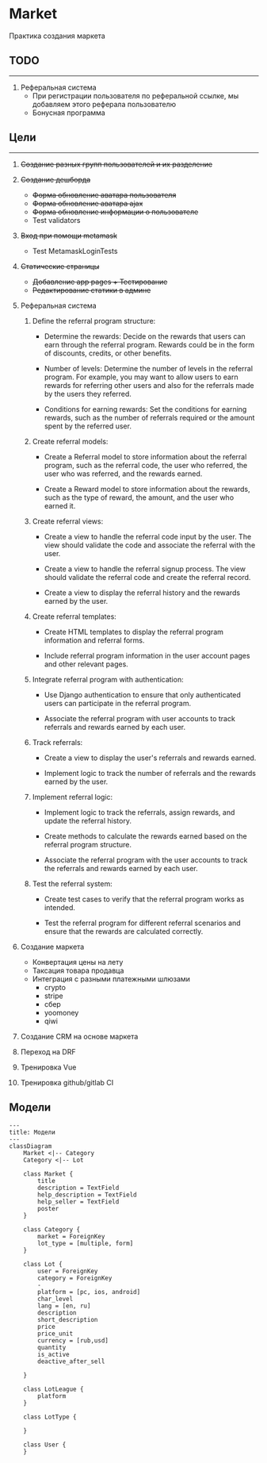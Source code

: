 # Market

Практика создания маркета

## TODO
---

1. Реферальная система
    - При регистрации пользователя по реферальной ссылке, мы добавляем этого реферала пользователю
    - Бонусная программа


## Цели

---
1. ~~Создание разных групп пользователей и их разделение~~
2. ~~Создание дешборда~~
    - ~~Форма обновление аватара пользователя~~
    - ~~Форма обновление аватара ajax~~
    - ~~Форма обновление информации о пользователе~~
    - Test validators
3. ~~Вход при помощи metamask~~
    - Test MetamaskLoginTests
4. ~~Статические страницы~~
    - ~~Добавление app pages + Тестирование~~
    - ~~Редактирование статики в админе~~
5. Реферальная система

    1. Define the referral program structure:
        - Determine the rewards: Decide on the rewards that users can earn through the referral program. Rewards could be in the form of discounts, credits, or other benefits.

        - Number of levels: Determine the number of levels in the referral program. For example, you may want to allow users to earn rewards for referring other users and also for the referrals made by the users they referred.

        - Conditions for earning rewards: Set the conditions for earning rewards, such as the number of referrals required or the amount spent by the referred user.

    2. Create referral models:
        - Create a Referral model to store information about the referral program, such as the referral code, the user who referred, the user who was referred, and the rewards earned.

        - Create a Reward model to store information about the rewards, such as the type of reward, the amount, and the user who earned it.

    3. Create referral views:
        - Create a view to handle the referral code input by the user. The view should validate the code and associate the referral with the user.

        - Create a view to handle the referral signup process. The view should validate the referral code and create the referral record.

        - Create a view to display the referral history and the rewards earned by the user.

    4. Create referral templates:
        - Create HTML templates to display the referral program information and referral forms.

        - Include referral program information in the user account pages and other relevant pages.

    5. Integrate referral program with authentication:
        - Use Django authentication to ensure that only authenticated users can participate in the referral program.

        - Associate the referral program with user accounts to track referrals and rewards earned by each user.

    6. Track referrals:
        - Create a view to display the user's referrals and rewards earned.

        - Implement logic to track the number of referrals and the rewards earned by the user.

    7. Implement referral logic:
        - Implement logic to track the referrals, assign rewards, and update the referral history.

        - Create methods to calculate the rewards earned based on the referral program structure.

        - Associate the referral program with the user accounts to track the referrals and rewards earned by each user.

    8. Test the referral system:
        - Create test cases to verify that the referral program works as intended.

        - Test the referral program for different referral scenarios and ensure that the rewards are calculated correctly.

6. Создание маркета
    - Конвертация цены на лету
    - Таксация товара продавца
    - Интеграция с разными платежными шлюзами
        - crypto
        - stripe
        - сбер
        - yoomoney
        - qiwi
7. Создание CRM на основе маркета
8. Переход на DRF
9. Тренировка Vue
10. Тренировка github/gitlab CI


## Модели

```mermaid
---
title: Модели
---
classDiagram
    Market <|-- Category
    Category <|-- Lot

    class Market {
        title
        description = TextField
        help_description = TextField
        help_seller = TextField
        poster
    }

    class Category {
        market = ForeignKey
        lot_type = [multiple, form]
    }

    class Lot {
        user = ForeignKey
        category = ForeignKey
        -
        platform = [pc, ios, android]
        char_level
        lang = [en, ru]
        description
        short_description
        price
        price_unit
        currency = [rub,usd]
        quantity
        is_active
        deactive_after_sell

    }

    class LotLeague {
        platform
    }

    class LotType {

    }

    class User {
    }

```
